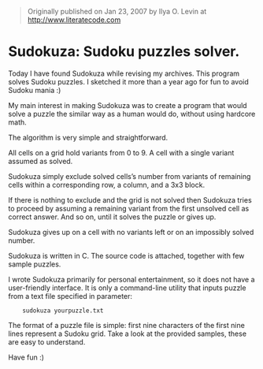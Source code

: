 > Originally published on Jan 23, 2007 by Ilya O. Levin
> at http://www.literatecode.com

# Sudokuza: Sudoku puzzles solver.

Today I have found Sudokuza while revising my archives. This
program solves Sudoku puzzles. I sketched it more than a year
ago for fun to avoid Sudoku mania :)

My main interest in making Sudokuza was to create a program
that would solve a puzzle the similar way as a human would do,
without using hardcore math.

The algorithm is very simple and straightforward.

All cells on a grid hold variants from 0  to 9. A cell with
a single variant assumed as solved.

Sudokuza simply exclude solved cells’s number from variants
of remaining cells within a corresponding row, a column, and
a 3x3 block.

If there is nothing to exclude and the grid is not solved then
Sudokuza tries to proceed by assuming a remaining variant from
the first unsolved cell as correct answer. And so on, until it
solves the puzzle or gives up.

Sudokuza gives up on a cell with no variants left or on an
impossibly solved number.

Sudokuza is written in C. The source code is attached, together
with few sample puzzles.

I wrote Sudokuza primarily for personal entertainment, so it
does not have a user-friendly interface. It is only a
command-line utility that inputs puzzle from a text file
specified in parameter:

        sudokuza yourpuzzle.txt

The format of a puzzle file is simple: first nine characters
of the first nine lines represent a Sudoku grid. Take a look
at the provided samples, these are easy to understand.

Have fun :)
